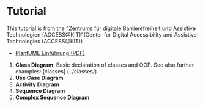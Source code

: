# Tutorial

This tutorial is from the "Zentrums für digitale Barrierefreiheit und Assistive Technologien (ACCESS@KIT)"(Center for Digital Accessibility and Assistive Technologies (ACCESS@KIT))

- [PlantUML Einführung (PDF)](https://www.cooperate-project.de/umlschulung/2_1_PlantUML-Einführung.pdf)

1. **Class Diagram**: Basic declaration of classes and OOP.
   See also further examples: [classes] (../classes/)
2. **Use Case Diagram**
3. **Activity Diagram**
4. **Sequence Diagram**
5. **Complex Sequence Diagram**
